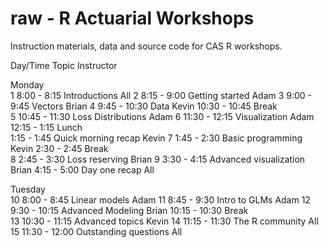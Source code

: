 raw - R Actuarial Workshops
=======

Instruction materials, data and source code for CAS R workshops. 

Day/Time	Topic	Instructor

Monday		
 1  8:00 - 8:15	Introductions	All
 2  8:15 - 9:00	Getting started	Adam
 3  9:00 - 9:45	Vectors	Brian
 4  9:45 - 10:30	Data	Kevin
   10:30 - 10:45	Break	
 5 10:45 - 11:30	Loss Distributions	Adam
 6 11:30 - 12:15	Visualization	Adam
   12:15 - 1:15	Lunch	
    1:15 - 1:45	Quick morning recap	Kevin
 7  1:45 - 2:30	Basic programming	Kevin
    2:30 - 2:45	Break	
 8  2:45 - 3:30	Loss reserving	Brian
 9  3:30 - 4:15	Advanced visualization	Brian
    4:15 - 5:00	Day one recap	All

Tuesday		
10  8:00 - 8:45	Linear models	Adam
11  8:45 - 9:30	Intro to GLMs	Adam
12  9:30 - 10:15	Advanced Modeling	Brian
   10:15 - 10:30	Break	
13 10:30 - 11:15	Advanced topics	Kevin
14 11:15 - 11:30	The R community	All
15 11:30 - 12:00	Outstanding questions	All

